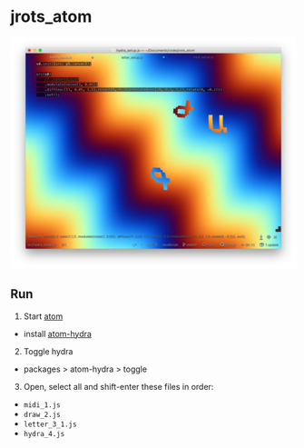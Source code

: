 # jrots_atom

![example](assets/images/jrots_example_2.png)

## Run

1. Start [atom](https://atom.io/)
 - install [atom-hydra](https://atom.io/packages/atom-hydra)
2. Toggle hydra
 - packages > atom-hydra > toggle
3. Open, select all and shift-enter these files in order:
 - `midi_1.js`
 - `draw_2.js`
 - `letter_3_1.js`
 - `hydra_4.js`
